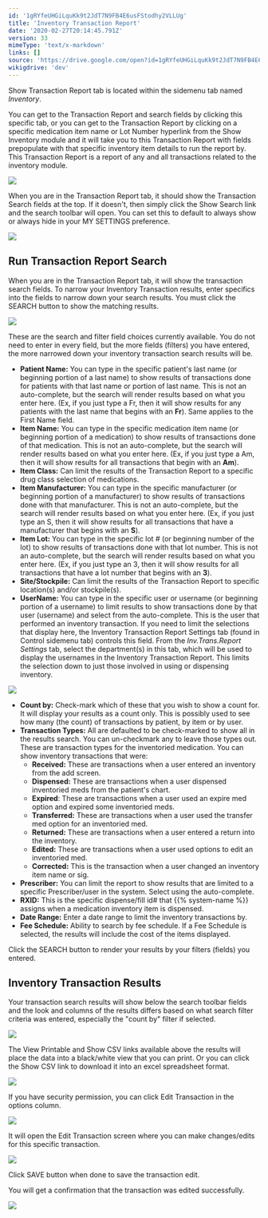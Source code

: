 ```yaml
---
id: '1gRYfeUHGiLquKk9t2JdT7N9FB4E6usFStodhy2VLLUg'
title: 'Inventory Transaction Report'
date: '2020-02-27T20:14:45.791Z'
version: 33
mimeType: 'text/x-markdown'
links: []
source: 'https://drive.google.com/open?id=1gRYfeUHGiLquKk9t2JdT7N9FB4E6usFStodhy2VLLUg'
wikigdrive: 'dev'
---
```

Show Transaction Report tab is located within the sidemenu tab named *Inventory*.

You can get to the Transaction Report and search fields by clicking this specific tab, or you can get to the Transaction Report by clicking on a specific medication item name or Lot Number hyperlink from the Show Inventory module and it will take you to this Transaction Report with fields prepopulate with that specific inventory item details to run the report by. This Transaction Report is a report of any and all transactions related to the inventory module.

![](../inventory-transaction-report.assets/aa470633312cab62c8242a9b1c6778c8.png)

When you are in the Transaction Report tab, it should show the Transaction Search fields at the top. If it doesn't, then simply click the Show Search link and the search toolbar will open. You can set this to default to always show or always hide in your MY SETTINGS preference.

![](../inventory-transaction-report.assets/f63be6e39a2cde3ef00f072dcec17eea.png)

## Run Transaction Report Search

When you are in the Transaction Report tab, it will show the transaction search fields. To narrow your Inventory Transaction results, enter specifics into the fields to narrow down your search results. You must click the SEARCH button to show the matching results.

![](../inventory-transaction-report.assets/884a6ec1483184bbf0e1dd27bd5c8b38.png)

These are the search and filter field choices currently available. You do not need to enter in every field, but the more fields (filters) you have entered, the more narrowed down your inventory transaction search results will be.

* <strong>Patient Name:</strong> You can type in the specific patient's last name (or beginning portion of a last name) to show results of transactions done for patients with that last name or portion of last name. This is not an auto-complete, but the search will render results based on what you enter here. (Ex, if you just type a Fr, then it will show results for any patients with the last name that begins with an <strong>Fr</strong>). Same applies to the First Name field.
* <strong>Item Name:</strong> You can type in the specific medication item name (or beginning portion of a medication) to show results of transactions done of that medication. This is not an auto-complete, but the search will render results based on what you enter here. (Ex, if you just type a Am, then it will show results for all transactions that begin with an <strong>Am</strong>).
* <strong>Item Class:</strong> Can limit the results of the Transaction Report to a specific drug class selection of medications.
* <strong>Item Manufacturer:</strong> You can type in the specific manufacturer (or beginning portion of a manufacturer) to show results of transactions done with that manufacturer. This is not an auto-complete, but the search will render results based on what you enter here. (Ex, if you just type an S, then it will show results for all transactions that have a manufacturer that begins with an <strong>S</strong>).
* <strong>Item Lot:</strong> You can type in the specific lot # (or beginning number of the lot) to show results of transactions done with that lot number. This is not an auto-complete, but the search will render results based on what you enter here. (Ex, if you just type an 3, then it will show results for all transactions that have a lot number that begins with an <strong>3</strong>).
* <strong>Site/Stockpile:</strong> Can limit the results of the Transaction Report to specific location(s) and/or stockpile(s).
* <strong>UserName:</strong> You can type in the specific user or username (or beginning portion of a username) to limit results to show transactions done by that user (username) and select from the auto-complete. This is the user that performed an inventory transaction. If you need to limit the selections that display here, the Inventory Transaction Report Settings tab (found in Control sidemenu tab) controls this field. From the <em>Inv.Trans.Report Settings</em> tab, select the department(s) in this tab, which will be used to display the usernames in the Inventory Transaction Report. This limits the selection down to just those involved in using or dispensing inventory.

![](../inventory-transaction-report.assets/834352a8b6039620aa74e359d693d466.png)

* <strong>Count by:</strong> Check-mark which of these that you wish to show a count for. It will display your results as a count only. This is possibly used to see how many (the count) of transactions by patient, by item or by user.
* <strong>Transaction Types:</strong> All are defaulted to be check-marked to show all in the results search. You can un-checkmark any to leave those types out. These are transaction types for the inventoried medication. You can show inventory transactions that were:
    * <strong>Received:</strong> These are transactions when a user entered an inventory from the add screen.
    * <strong>Dispensed:</strong> These are transactions when a user dispensed inventoried meds from the patient's chart.
    * <strong>Expired</strong>: These are transactions when a user used an expire med option and expired some inventoried meds.
    * <strong>Transferred:</strong> These are transactions when a user used the transfer med option for an inventoried med.
    * <strong>Returned:</strong> These are transactions when a user entered a return into the inventory.
    * <strong>Edited:</strong> These are transactions when a user used options to edit an inventoried med.
    * <strong>Corrected:</strong> This is the transaction when a user changed an inventory item name or sig.
* <strong>Prescriber:</strong> You can limit the report to show results that are limited to a specific Prescriber/user in the system. Select using the auto-complete.
* <strong>RXID:</strong> This is the specific dispense/fill id# that {{% system-name %}} assigns when a medication inventory item is dispensed.
* <strong>Date Range:</strong> Enter a date range to limit the inventory transactions by.
* <strong>Fee Schedule:</strong> Ability to search by fee schedule. If a Fee Schedule is selected, the results will include the cost of the items displayed.

Click the SEARCH button to render your results by your filters (fields) you entered.

## Inventory Transaction Results

Your transaction search results will show below the search toolbar fields and the look and columns of the results differs based on what search filter criteria was entered, especially the "count by" filter if selected.

![](../inventory-transaction-report.assets/ca24fce96fe74ca55a41029dc44df7db.png)

The View Printable and Show CSV links available above the results will place the data into a black/white view that you can print. Or you can click the Show CSV link to download it into an excel spreadsheet format.

![](../inventory-transaction-report.assets/bb7d436c0d35311861746d4a516aea8b.png)

If you have security permission, you can click Edit Transaction in the options column.

![](../inventory-transaction-report.assets/7871a2a2dfc86465eb2a1dae156310fc.png)

It will open the Edit Transaction screen where you can make changes/edits for this specific transaction.

![](../inventory-transaction-report.assets/d74b39e47eb8e2462fde513c7198bae6.png)

Click SAVE button when done to save the transaction edit.

You will get a confirmation that the transaction was edited successfully.

![](../inventory-transaction-report.assets/072841e7e6f81481ef0bba28326818bd.png)
